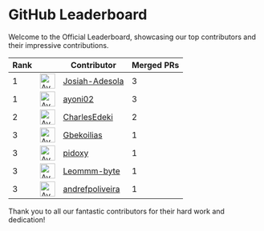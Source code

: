 
# GitHub Leaderboard

Welcome to the Official Leaderboard, showcasing our top contributors and their impressive contributions.

| Rank || Contributor | Merged PRs |
| ---- | -- |----------- | ---------- |
| 1 | <img src='https://avatars.githubusercontent.com/u/59745353?v=4' alt='Avatar' width='30' height='30'> | [Josiah-Adesola](https://github.com/Josiah-Adesola) | 3 |
| 1 | <img src='https://avatars.githubusercontent.com/u/105247084?v=4' alt='Avatar' width='30' height='30'> | [ayoni02](https://github.com/ayoni02) | 3 |
| 2 | <img src='https://avatars.githubusercontent.com/u/29100815?v=4' alt='Avatar' width='30' height='30'> | [CharlesEdeki](https://github.com/CharlesEdeki) | 2 |
| 3 | <img src='https://avatars.githubusercontent.com/u/89352799?v=4' alt='Avatar' width='30' height='30'> | [Gbekoilias](https://github.com/Gbekoilias) | 1 |
| 3 | <img src='https://avatars.githubusercontent.com/u/56538561?v=4' alt='Avatar' width='30' height='30'> | [pidoxy](https://github.com/pidoxy) | 1 |
| 3 | <img src='https://avatars.githubusercontent.com/u/110293491?v=4' alt='Avatar' width='30' height='30'> | [Leommm-byte](https://github.com/Leommm-byte) | 1 |
| 3 | <img src='https://avatars.githubusercontent.com/u/39243097?v=4' alt='Avatar' width='30' height='30'> | [andrefpoliveira](https://github.com/andrefpoliveira) | 1 |

Thank you to all our fantastic contributors for their hard work and dedication!

